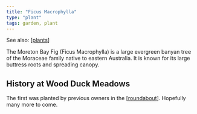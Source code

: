 ```yaml
---
title: "Ficus Macrophylla"
type: "plant"
tags: garden, plant
---
```


See also: [[plants]]

The Moreton Bay Fig (Ficus Macrophylla) is a large evergreen banyan tree of the Moraceae family native to eastern Australia. It is known for its large buttress roots and spreading canopy.

## History at Wood Duck Meadows

The first was planted by previous owners in the [[roundabout]]. Hopefully many more to come.


[//begin]: # "Autogenerated link references for markdown compatibility"
[plants]: plants "Plants"
[roundabout]: ../roundabout "Roundabout"
[//end]: # "Autogenerated link references"